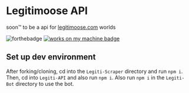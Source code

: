 # Legitimoose API
soon™ to be a api for [legitimoose.com](https://store.legitimoose.com) worlds


![forthebadge](https://img.shields.io/github/forks/LegitiDevs/LegitimooseApi) [![works on my machine badge](https://cdn.jsdelivr.net/gh/nikku/works-on-my-machine@v0.4.0/badge.svg)](https://github.com/nikku/works-on-my-machine)




## Set up dev environment
After forking/cloning, cd into the `Legiti-Scraper` directory and run `npm i`. Then, cd into `Legiti-API` and also run `npm i`. Also run `npm i` in the `Legiti-Bot` directory to use the bot.
